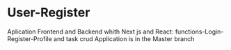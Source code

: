 # User-Register
Aplication Frontend and Backend whith Next js and React: functions-Login-Register-Profile and task crud
Application is in the Master branch
